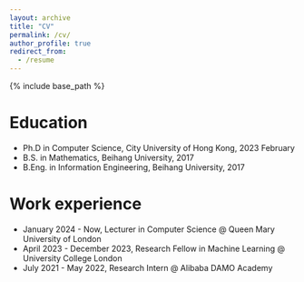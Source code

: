 ```yaml
---
layout: archive
title: "CV"
permalink: /cv/
author_profile: true
redirect_from:
  - /resume
---
```


{% include base_path %}

Education
======
* Ph.D in Computer Science, City University of Hong Kong, 2023 February
* B.S. in Mathematics, Beihang University, 2017
* B.Eng. in Information Engineering, Beihang University, 2017

Work experience
======
* January 2024 - Now, Lecturer in Computer Science @ Queen Mary University of London
* April 2023 - December 2023, Research Fellow in Machine Learning @ University College London
* July 2021 - May 2022, Research Intern @ Alibaba DAMO Academy



  

